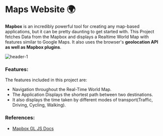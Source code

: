 # Maps Website 🌍


<b>Mapbox</b> is an incredibly powerful tool for creating any map-based applications, but it can be pretty daunting to get started with. This Project fetches Data from the Mapbox and displays a Realtime World Map with features similar to Google Maps. It also uses the browser's <b>geolocation API as well as Mapbox plugins</b>. 

![header-1](https://github.com/user-attachments/assets/8b1a5ded-4317-419c-b558-6b54352b4659)


### Features:

The features included in this project are:

- Navigation throughout the Real-Time World Map.
- The Application Displays the shortest path between two destinations. 
- It also displays the time taken by different modes of transport(Traffic, Driving, Cycling, Walking).

### References:

- [Mapbox GL JS Docs](https://github.com/mapbox/mapbox-gl-js-docs)

